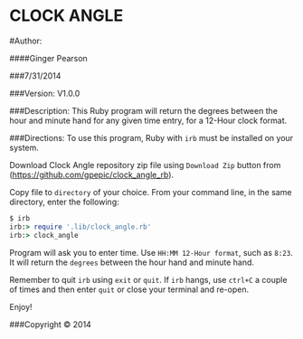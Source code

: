CLOCK ANGLE
=======================================

#Author:

####Ginger Pearson

###7/31/2014

###Version:
V1.0.0

###Description:
This Ruby program will return the degrees between the hour and minute hand for any given time entry, for a 12-Hour clock format.

###Directions:
To use this program, Ruby with `irb` must be installed on your system.

Download Clock Angle repository zip file using `Download Zip` button from (https://github.com/gpepic/clock_angle_rb).

Copy file to `directory` of your choice.  From your command line, in the same directory, enter the following:

```ruby
$ irb
irb:> require '.lib/clock_angle.rb'
irb:> clock_angle
```

Program will ask you to enter time.  Use `HH:MM 12-Hour format`, such as `8:23`.  It will return the `degrees` between the hour hand and minute hand.

Remember to quit `irb` using `exit` or `quit`.  If `irb` hangs, use `ctrl+C` a couple of times and then enter `quit` or close your terminal and re-open.

Enjoy!

###Copyright © 2014
